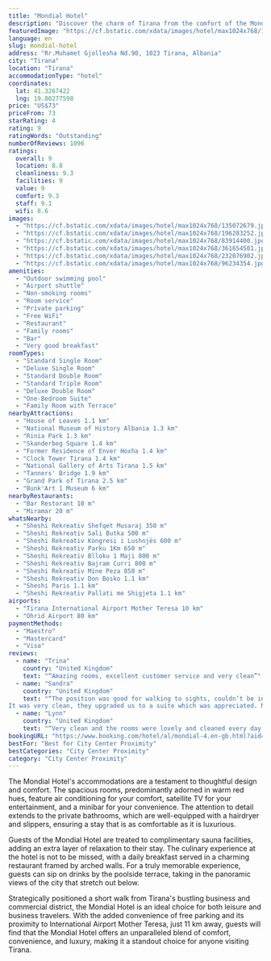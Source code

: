 ```yaml
---
title: "Mondial Hotel"
description: "Discover the charm of Tirana from the comfort of the Mondial Hotel, a distinguished 4-star establishment that stands out for its exceptional amenities and prime location."
featuredImage: "https://cf.bstatic.com/xdata/images/hotel/max1024x768/135072679.jpg?k=817eb85e9846e2876db843f77838f3f4ff31e68298ae7c8d2dd21e7d91bdfc75&o=&hp=1"
language: en
slug: mondial-hotel
address: "Rr.Muhamet Gjollesha Nd.90, 1023 Tirana, Albania"
city: "Tirana"
location: "Tirana"
accommodationType: "hotel"
coordinates:
  lat: 41.3267422
  lng: 19.80277598
price: "US$73"
priceFrom: 73
starRating: 4
rating: 9
ratingWords: "Outstanding"
numberOfReviews: 1096
ratings:
  overall: 9
  location: 8.8
  cleanliness: 9.3
  facilities: 9
  value: 9
  comfort: 9.3
  staff: 9.1
  wifi: 8.6
images:
  - "https://cf.bstatic.com/xdata/images/hotel/max1024x768/135072679.jpg?k=817eb85e9846e2876db843f77838f3f4ff31e68298ae7c8d2dd21e7d91bdfc75&o=&hp=1"
  - "https://cf.bstatic.com/xdata/images/hotel/max1024x768/196283252.jpg?k=14353b0eb6dab72442f13ea926e462508c0d995391621c2d6821ffd9fa830793&o=&hp=1"
  - "https://cf.bstatic.com/xdata/images/hotel/max1024x768/83914400.jpg?k=ded6924884588379bffa0edb756fce4b4d4c2c75312a7b28a1dfb60022f6ac71&o=&hp=1"
  - "https://cf.bstatic.com/xdata/images/hotel/max1024x768/361654501.jpg?k=676b93b43e595c052491f933362a4469ed8e01947daa604f8fd9841c1e287a83&o=&hp=1"
  - "https://cf.bstatic.com/xdata/images/hotel/max1024x768/232076902.jpg?k=47c898de10c10fcf7ee3741720d3f887da5aa1f0633eeadc18a86eed97277b8d&o=&hp=1"
  - "https://cf.bstatic.com/xdata/images/hotel/max1024x768/96234354.jpg?k=e6854abf0d9ab33d23411d1655bf8affaaf4f54b9af2abd19db1df3f53fd3281&o=&hp=1"
amenities:
  - "Outdoor swimming pool"
  - "Airport shuttle"
  - "Non-smoking rooms"
  - "Room service"
  - "Private parking"
  - "Free WiFi"
  - "Restaurant"
  - "Family rooms"
  - "Bar"
  - "Very good breakfast"
roomTypes:
  - "Standard Single Room"
  - "Deluxe Single Room"
  - "Standard Double Room"
  - "Standard Triple Room"
  - "Deluxe Double Room"
  - "One-Bedroom Suite"
  - "Family Room with Terrace"
nearbyAttractions:
  - "House of Leaves 1.1 km"
  - "National Museum of History Albania 1.3 km"
  - "Rinia Park 1.3 km"
  - "Skanderbeg Square 1.4 km"
  - "Former Residence of Enver Hoxha 1.4 km"
  - "Clock Tower Tirana 1.4 km"
  - "National Gallery of Arts Tirana 1.5 km"
  - "Tanners' Bridge 1.9 km"
  - "Grand Park of Tirana 2.5 km"
  - "Bunk'Art 1 Museum 6 km"
nearbyRestaurants:
  - "Bar Restorant 10 m"
  - "Miramar 20 m"
whatsNearby:
  - "Sheshi Rekreativ Shefqet Musaraj 350 m"
  - "Sheshi Rekreativ Sali Butka 500 m"
  - "Sheshi Rekreativ Kongresi i Lushnjës 600 m"
  - "Sheshi Rekreativ Parku 1Km 650 m"
  - "Sheshi Rekreativ Blloku 1 Maji 800 m"
  - "Sheshi Rekreativ Bajram Curri 800 m"
  - "Sheshi Rekreativ Mine Peza 850 m"
  - "Sheshi Rekreativ Don Bosko 1.1 km"
  - "Sheshi Paris 1.1 km"
  - "Sheshi Rekreativ Pallati me Shigjeta 1.1 km"
airports:
  - "Tirana International Airport Mother Teresa 10 km"
  - "Ohrid Airport 80 km"
paymentMethods:
  - "Maestro"
  - "Mastercard"
  - "Visa"
reviews:
  - name: "Trina"
    country: "United Kingdom"
    text: "“Amazing rooms, excellent customer service and very clean”"
  - name: "Sandra"
    country: "United Kingdom"
    text: "“The position was good for walking to sights, couldn’t be in a safer position right next door to police station.
It was very clean, they upgraded us to a suite which was appreciated. Man on reception on arrival was ultra efficient, however that...”"
  - name: "Lynn"
    country: "United Kingdom"
    text: "“Very clean and the rooms were lovely and cleaned every day. Good atmosphere and staff very nice and friendly”"
bookingURL: "https://www.booking.com/hotel/al/mondial-4.en-gb.html?aid=8035640"
bestFor: "Best for City Center Proximity"
bestCategories: "City Center Proximity"
category: "City Center Proximity"
---
```


The Mondial Hotel's accommodations are a testament to thoughtful design and comfort. The spacious rooms, predominantly adorned in warm red hues, feature air conditioning for your comfort, satellite TV for your entertainment, and a minibar for your convenience. The attention to detail extends to the private bathrooms, which are well-equipped with a hairdryer and slippers, ensuring a stay that is as comfortable as it is luxurious.

Guests of the Mondial Hotel are treated to complimentary sauna facilities, adding an extra layer of relaxation to their stay. The culinary experience at the hotel is not to be missed, with a daily breakfast served in a charming restaurant framed by arched walls. For a truly memorable experience, guests can sip on drinks by the poolside terrace, taking in the panoramic views of the city that stretch out below.

Strategically positioned a short walk from Tirana's bustling business and commercial district, the Mondial Hotel is an ideal choice for both leisure and business travelers. With the added convenience of free parking and its proximity to International Airport Mother Teresa, just 11 km away, guests will find that the Mondial Hotel offers an unparalleled blend of comfort, convenience, and luxury, making it a standout choice for anyone visiting Tirana.